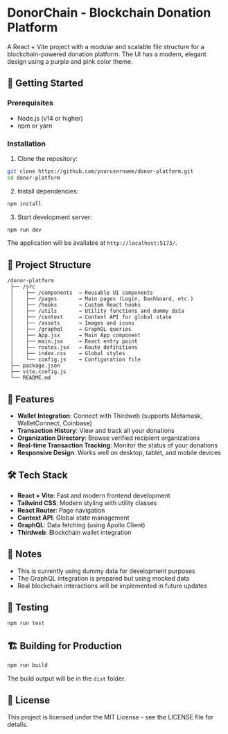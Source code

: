 # DonorChain - Blockchain Donation Platform

A React + Vite project with a modular and scalable file structure for a blockchain-powered donation platform. The UI has a modern, elegant design using a purple and pink color theme.

## 🚀 Getting Started

### Prerequisites

- Node.js (v14 or higher)
- npm or yarn

### Installation

1. Clone the repository:
```bash
git clone https://github.com/yourusername/donor-platform.git
cd donor-platform
```

2. Install dependencies:
```bash
npm install
```

3. Start development server:
```bash
npm run dev
```

The application will be available at `http://localhost:5173/`.

## 📁 Project Structure

```
/donor-platform
 ├── /src
 │    ├── /components  → Reusable UI components
 │    ├── /pages       → Main pages (Login, Dashboard, etc.)
 │    ├── /hooks       → Custom React hooks
 │    ├── /utils       → Utility functions and dummy data
 │    ├── /context     → Context API for global state
 │    ├── /assets      → Images and icons
 │    ├── /graphql     → GraphQL queries
 │    ├── App.jsx      → Main App component
 │    ├── main.jsx     → React entry point
 │    ├── routes.jsx   → Route definitions
 │    ├── index.css    → Global styles
 │    └── config.js    → Configuration file
 ├── package.json
 ├── vite.config.js
 └── README.md
```

## 🧩 Features

- **Wallet Integration**: Connect with Thirdweb (supports Metamask, WalletConnect, Coinbase)
- **Transaction History**: View and track all your donations
- **Organization Directory**: Browse verified recipient organizations
- **Real-time Transaction Tracking**: Monitor the status of your donations
- **Responsive Design**: Works well on desktop, tablet, and mobile devices

## 🛠️ Tech Stack

- **React + Vite**: Fast and modern frontend development
- **Tailwind CSS**: Modern styling with utility classes
- **React Router**: Page navigation
- **Context API**: Global state management
- **GraphQL**: Data fetching (using Apollo Client)
- **Thirdweb**: Blockchain wallet integration

## 📝 Notes

- This is currently using dummy data for development purposes
- The GraphQL integration is prepared but using mocked data
- Real blockchain interactions will be implemented in future updates

## 🧪 Testing

```bash
npm run test
```

## 🏗️ Building for Production

```bash
npm run build
```

The build output will be in the `dist` folder.

## 📄 License

This project is licensed under the MIT License - see the LICENSE file for details.